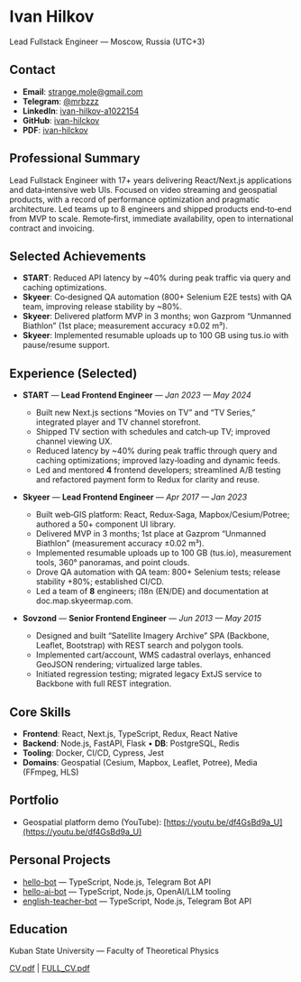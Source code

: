 # Ivan Hilkov

Lead Fullstack Engineer — Moscow, Russia (UTC+3)

## Contact

- **Email**: [strange.mole@gmail.com](mailto:strange.mole@gmail.com)
- **Telegram**: [@mrbzzz](https://t.me/mrbzzz)
- **LinkedIn**: [ivan-hilkov-a1022154](https://www.linkedin.com/in/ivan-hilkov-a1022154/)
- **GitHub**: [ivan-hilckov](https://github.com/ivan-hilckov)
- **PDF**: [ivan-hilckov](https://github.com/ivan-hilckov)

## Professional Summary

Lead Fullstack Engineer with 17+ years delivering React/Next.js applications and data‑intensive web UIs. Focused on video streaming and geospatial products, with a record of performance optimization and pragmatic architecture. Led teams up to 8 engineers and shipped products end‑to‑end from MVP to scale. Remote‑first, immediate availability, open to international contract and invoicing.

## Selected Achievements

- **START**: Reduced API latency by ~40% during peak traffic via query and caching optimizations.
- **Skyeer**: Co‑designed QA automation (800+ Selenium E2E tests) with QA team, improving release stability by ~80%.
- **Skyeer**: Delivered platform MVP in 3 months; won Gazprom “Unmanned Biathlon” (1st place; measurement accuracy ±0.02 m³).
- **Skyeer**: Implemented resumable uploads up to 100 GB using tus.io with pause/resume support.

## Experience (Selected)

- **START** — **Lead Frontend Engineer** — _Jan 2023 — May 2024_

  - Built new Next.js sections “Movies on TV” and “TV Series,” integrated player and TV channel storefront.
  - Shipped TV section with schedules and catch‑up TV; improved channel viewing UX.
  - Reduced latency by ~40% during peak traffic through query and caching optimizations; improved lazy‑loading and dynamic feeds.
  - Led and mentored **4** frontend developers; streamlined A/B testing and refactored payment form to Redux for clarity and reuse.

- **Skyeer** — **Lead Frontend Engineer** — _Apr 2017 — Jan 2023_

  - Built web‑GIS platform: React, Redux‑Saga, Mapbox/Cesium/Potree; authored a 50+ component UI library.
  - Delivered MVP in 3 months; 1st place at Gazprom “Unmanned Biathlon” (measurement accuracy ±0.02 m³).
  - Implemented resumable uploads up to 100 GB (tus.io), measurement tools, 360° panoramas, and point clouds.
  - Drove QA automation with QA team: 800+ Selenium tests; release stability +80%; established CI/CD.
  - Led a team of **8** engineers; i18n (EN/DE) and documentation at doc.map.skyeermap.com.

- **Sovzond** — **Senior Frontend Engineer** — _Jun 2013 — May 2015_
  - Designed and built “Satellite Imagery Archive” SPA (Backbone, Leaflet, Bootstrap) with REST search and polygon tools.
  - Implemented cart/account, WMS cadastral overlays, enhanced GeoJSON rendering; virtualized large tables.
  - Initiated regression testing; migrated legacy ExtJS service to Backbone with full REST integration.

## Core Skills

- **Frontend**: React, Next.js, TypeScript, Redux, React Native
- **Backend**: Node.js, FastAPI, Flask • **DB**: PostgreSQL, Redis
- **Tooling**: Docker, CI/CD, Cypress, Jest
- **Domains**: Geospatial (Cesium, Mapbox, Leaflet, Potree), Media (FFmpeg, HLS)

## Portfolio

- Geospatial platform demo (YouTube): [https://youtu.be/df4GsBd9a_U](https://youtu.be/df4GsBd9a_U)

## Personal Projects

- [hello-bot](https://github.com/ivan-hilckov/hello-bot) — TypeScript, Node.js, Telegram Bot API
- [hello-ai-bot](https://github.com/ivan-hilckov/hello-ai-bot) — TypeScript, Node.js, OpenAI/LLM tooling
- [english-teacher-bot](https://github.com/ivan-hilckov/english-teacher-bot) — TypeScript, Node.js, Telegram Bot API

## Education

Kuban State University — Faculty of Theoretical Physics

[CV.pdf](https://github.com/ivan-hilckov/ivan-hilckov/raw/main/CV.pdf) | [FULL_CV.pdf](https://github.com/ivan-hilckov/ivan-hilckov/raw/main/CV_FULL.pdf)
